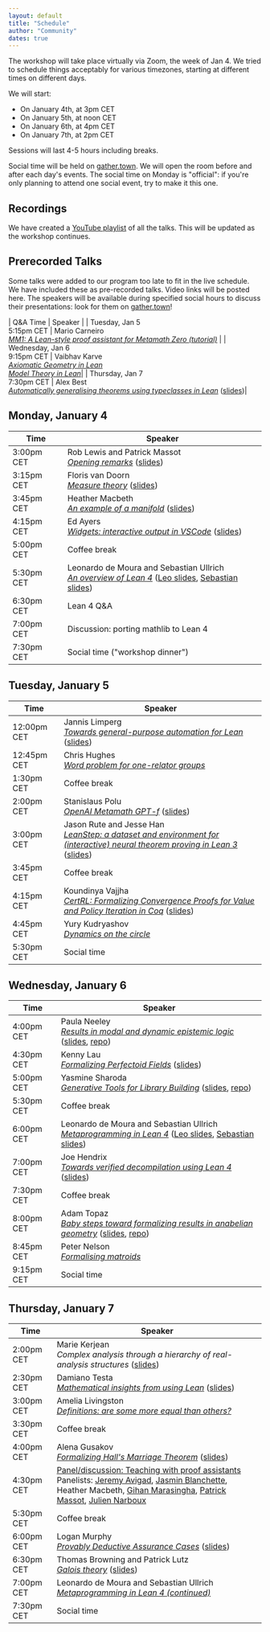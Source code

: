 ```yaml
---
layout: default
title: "Schedule"
author: "Community"
dates: true
---
```


The workshop will take place virtually via Zoom, the week of Jan 4.
We tried to schedule things acceptably for various timezones,
starting at different times on different days.

We will start:
* On January 4th, at <time datetime="2021-01-04T15:00+01:00">3pm CET</time>
* On January 5th, at <time datetime="2021-01-05T12:00+01:00">noon CET</time>
* On January 6th, at <time datetime="2021-01-06T16:00+01:00">4pm CET</time>
* On January 7th, at <time datetime="2021-01-07T14:00+01:00">2pm CET</time>

Sessions will last 4-5 hours including breaks.

Social time will be held on [gather.town](https://www.gather.town/).
We will open the room before and after each day's events.
The social time on Monday is "official":
if you're only planning to attend one social event, try to make it this one.

## Recordings

We have created a [YouTube playlist](https://www.youtube.com/playlist?list=PLlF-CfQhukNnO8z3TcFcoKozif9gbl7Yt) of all the talks.
This will be updated as the workshop continues.

## Prerecorded Talks

Some talks were added to our program too late to fit in the live schedule.
We have included these as pre-recorded talks. Video links will be posted here.
The speakers will be available during specified social hours to discuss their presentations:
look for them on [gather.town](https://www.gather.town/)!

| Q&A Time | Speaker |
| Tuesday, Jan 5<br><time datetime="2021-01-04T17:15+01:00">5:15pm CET</time> | Mario Carneiro<br>[*MM1: A Lean-style proof assistant for Metamath Zero (tutorial)*](https://www.youtube.com/watch?v=A7WfrW7-ifw) |
| Wednesday, Jan 6<br><time datetime="2021-01-04T21:15+01:00">9:15pm CET</time> | Vaibhav Karve<br>[*Axiomatic Geometry in Lean*](https://urldefense.com/v3/__https://illinois.zoom.us/rec/share/jDJ7NN1M5KU826TrUZSAynyXBRHRZ4tfUcjiZZQqQZhmkbuepE7XimOvckeZO6XU.H2eGmuRP6eUYLPfl__;!!DZ3fjg!qRj5i-raLqEsJne1TJPdG6uyRTiAmt4R4OBBhd2xt5tRm0TghBID3eV4BsVuT1OdqW4$)<br>[*Model Theory in Lean*](https://urldefense.com/v3/__https://illinois.zoom.us/rec/share/lv5AsKiwvDAoc7lquK2VV5TeoLCXSuUAMuAjDT07AdXKxyVl86sfO8MyBy6p7J7W.BZwOHSWaOZv4-qRt__;!!DZ3fjg!opj1KMLHo6ootkeRN95HnxZcEx8DVxS4g64BOMiJuXgeiIDib6wYEgmrysOhqlTjDVM$)|
| Thursday, Jan 7<br><time datetime="2021-01-04T19:30+01:00">7:30pm CET</time> | Alex Best<br>[*Automatically generalising theorems using typeclasses in Lean*](https://bostonu.zoom.us/rec/play/yPZ5hwU7T5C2wwAUYMKEwed7Y83lsvPEci6CP-AiIel8A9u05OHbOLcAy-mi__tqgg3vBDvhXc4wVY_p.B9N6zDkf2SMpf2Nh?startTime=1609940780000) ([slides](http://alexjbest.github.io/talks/lean-generalisation/#/))|


## Monday, January 4

| Time      | Speaker            |
| --------- | ------------------ |
| <time datetime="2021-01-04T15:00+01:00">3:00pm CET</time> | Rob Lewis and Patrick Massot<br>[*Opening remarks*](https://www.youtube.com/watch?v=33l3gZohI40) ([slides](slides/intro.pdf))|
| <time datetime="2021-01-04T15:15+01:00">3:15pm CET</time> | Floris van Doorn<br>[*Measure theory*](https://www.youtube.com/watch?v=yH3-zE0bYCU) ([slides](slides/floris-measure.pdf)) |
| <time datetime="2021-01-04T15:45+01:00">3:45pm CET</time> | Heather Macbeth<br>[*An example of a manifold*](https://www.youtube.com/watch?v=deppJ2q_5a0) ([slides](slides/Macbeth-slides.pdf)) |
| <time datetime="2021-01-04T16:15+01:00">4:15pm CET</time> | Ed Ayers<br>[*Widgets: interactive output in VSCode*](https://www.youtube.com/watch?v=8NUBQEZYuis) ([slides](slides/EWAyers-Widgets-LT2021.pdf))|
| <time datetime="2021-01-04T17:00+01:00">5:00pm CET</time> | Coffee break |
| <time datetime="2021-01-04T17:30+01:00">5:30pm CET</time> | Leonardo de Moura and Sebastian Ullrich<br>[*An overview of Lean 4*](https://www.youtube.com/watch?v=UeGvhfW1v9M) ([Leo slides](slides/leo-LT2021.pdf), [Sebastian slides](sebastian-An-Overview-of-Lean-4-demo.pdf)) |
| <time datetime="2021-01-04T18:30+01:00">6:30pm CET</time> | Lean 4 Q&A |
| <time datetime="2021-01-04T19:00+01:00">7:00pm CET</time> | Discussion: porting mathlib to Lean 4 |
| <time datetime="2021-01-04T19:30+01:00">7:30pm CET</time> | Social time ("workshop dinner") |

## Tuesday, January 5

| Time      | Speaker            |
| --------- | ------------------ |
| <time datetime="2021-01-04T12:00+01:00">12:00pm CET</time> | Jannis Limperg<br>[*Towards general-purpose automation for Lean*](https://www.youtube.com/watch?v=TelOlm9Xjhg) ([slides](slides/jannis.pdf))|
| <time datetime="2021-01-04T12:45+01:00">12:45pm CET</time> | Chris Hughes<br>[*Word problem for one-relator groups*](https://www.youtube.com/watch?v=cLuEaAsUvL4) |
| <time datetime="2021-01-04T13:30+01:00">1:30pm CET</time> | Coffee break |
| <time datetime="2021-01-04T14:00+01:00">2:00pm CET</time> | Stanislaus Polu<br>[*OpenAI Metamath GPT-f*](https://www.youtube.com/watch?v=zgGYyGkmWSw) ([slides](https://docs.google.com/presentation/d/10XcMLgh7wDRDtcj4FKqgEtqqWzZpkxmLDwpnWPntyP0/edit#slide=id.g97b8cb2395_0_0)) |
| <time datetime="2021-01-04T15:00+01:00">3:00pm CET</time> | Jason Rute and Jesse Han<br>[*LeanStep: a dataset and environment for (interactive) neural theorem proving in Lean 3*](https://www.youtube.com/watch?v=eSXiClL4COw) ([slides](https://docs.google.com/presentation/d/1poOu2gP9mSGAdAFvOupHvf4tpgD33jACQLJAVcphA1g/edit?usp=sharing)) |
| <time datetime="2021-01-04T15:45+01:00">3:45pm CET</time> | Coffee break |
| <time datetime="2021-01-04T16:15+01:00">4:15pm CET</time> | Koundinya Vajjha<br>[*CertRL: Formalizing Convergence Proofs for Value and Policy Iteration in Coq*](https://www.youtube.com/watch?v=ZObutovVQis) ([slides](slides/kody-CertRL.pdf)) |
| <time datetime="2021-01-04T16:45+01:00">4:45pm CET</time> | Yury Kudryashov<br>[*Dynamics on the circle*](https://www.youtube.com/watch?v=rPjFwNvhf-Y) |
| <time datetime="2021-01-04T17:30+01:00">5:30pm CET</time> | Social time |

## Wednesday, January 6

| Time      | Speaker            |
| --------- | ------------------ |
| <time datetime="2021-01-04T16:00+01:00">4:00pm CET</time> | Paula Neeley<br>[*Results in modal and dynamic epistemic logic*](https://www.youtube.com/watch?v=kXCB5wzQTKc) ([slides](slides/paula-LeanTogether2021.pdf), [repo](https://github.com/paulaneeley/modal))|
| <time datetime="2021-01-04T16:30+01:00">4:30pm CET</time> | Kenny Lau<br>[*Formalizing Perfectoid Fields*](https://www.youtube.com/watch?v=l14SnCn6dPk) ([slides](slides/kenny-Jan6_Perfectoid_no_transition.pdf))|
| <time datetime="2021-01-04T17:00+01:00">5:00pm CET</time> | Yasmine Sharoda<br>[*Generative Tools for Library Building*](https://www.youtube.com/watch?v=oizGM-NGbNE) ([slides](slides/yasmine-slides.pdf), [repo](https://github.com/ysharoda/Deriving-Definitions)) |
| <time datetime="2021-01-04T17:30+01:00">5:30pm CET</time> | Coffee break |
| <time datetime="2021-01-04T18:00+01:00">6:00pm CET</time> | Leonardo de Moura and Sebastian Ullrich<br>[*Metaprogramming in Lean 4*](https://www.youtube.com/watch?v=hxQ1vvhYN_U) ([Leo slides](slides/leo-LT2021-meta.pdf), [Sebastian slides](slides/sebastian-lean4-parsers-macros.pdf))|
| <time datetime="2021-01-04T19:00+01:00">7:00pm CET</time> | Joe Hendrix<br>[*Towards verified decompilation using Lean 4*](https://www.youtube.com/watch?v=o_IcQyTkMuc) ([slides](slides/joe-towards-assured-decompilation-lean-together-2021.pdf)) |
| <time datetime="2021-01-04T19:30+01:00">7:30pm CET</time> | Coffee break |
| <time datetime="2021-01-04T20:00+01:00">8:00pm CET</time> | Adam Topaz<br>[*Baby steps toward formalizing results in anabelian geometry*](https://www.youtube.com/watch?v=lkkA92vhhTU) ([slides](slides/adam-lt2021.pdf), [repo](https://github.com/adamtopaz/lean_localtheory))|
| <time datetime="2021-01-04T20:45+01:00">8:45pm CET</time> | Peter Nelson<br>[*Formalising matroids*](https://www.youtube.com/watch?v=FzJuoXy5cG0) |
| <time datetime="2021-01-04T21:15+01:00">9:15pm CET</time> | Social time |

## Thursday, January 7

| Time      | Speaker            |
| --------- | ------------------ |
| <time datetime="2021-01-04T14:00+01:00">2:00pm CET</time> | Marie Kerjean<br>*Complex analysis through a hierarchy of real-analysis structures* ([slides](slides/kerjean_slides_lean21.pdf))|
| <time datetime="2021-01-04T14:30+01:00">2:30pm CET</time> | Damiano Testa<br>[*Mathematical insights from using Lean*](https://www.youtube.com/watch?v=jlJl0p7pm7M) ([slides](slides/damiano-2021_01_07_Testa_Lean_Together_2021.pdf)) |
| <time datetime="2021-01-04T15:00+01:00">3:00pm CET</time> | Amelia Livingston<br>[*Definitions: are some more equal than others?*](https://www.youtube.com/watch?v=58mtVdX7Ee8) |
| <time datetime="2021-01-04T15:30+01:00">3:30pm CET</time> | Coffee break |
| <time datetime="2021-01-04T16:00+01:00">4:00pm CET</time> | Alena Gusakov<br>[*Formalizing Hall's Marriage Theorem*](https://www.youtube.com/watch?v=qrqdArzq2Vc) ([slides](slides/alena-Formalizing-Halls-Marriage-Theorem-1.pdf)) |
| <time datetime="2021-01-04T16:30+01:00">4:30pm CET</time> | [Panel/discussion: Teaching with proof assistants](https://www.youtube.com/watch?v=mTLuON5eRZI) <br>Panelists: [Jeremy Avigad](slides/jeremy-education.pdf), [Jasmin Blanchette](https://lean-forward.github.io/logical-verification/2020/index.html), Heather Macbeth, [Gihan Marasingha](slides/gihan-exlean_2021.pdf), [Patrick Massot](slides/patrick_teaching.pdf), [Julien Narboux](slides/julien-lean_workshop_ITP_teaching.pdf)  |
| <time datetime="2021-01-04T17:30+01:00">5:30pm CET</time> | Coffee break |
| <time datetime="2021-01-04T18:00+01:00">6:00pm CET</time> | Logan Murphy<br>[*Provably Deductive Assurance Cases*](https://www.youtube.com/watch?v=5Rah4w_CAhw) ([slides](slides/logan-LeanAssurance.pdf)) |
| <time datetime="2021-01-04T18:30+01:00">6:30pm CET</time> | Thomas Browning and Patrick Lutz<br>[*Galois theory*](https://www.youtube.com/watch?v=-6z6qTD_vv8) ([slides](slides/thomas-LT2021-Galois-Theory.pdf)) |
| <time datetime="2021-01-04T19:00+01:00">7:00pm CET</time> | Leonardo de Moura and Sebastian Ullrich<br>[*Metaprogramming in Lean 4 (continued)*](https://www.youtube.com/watch?v=vy4JWIiiXSY) |
| <time datetime="2021-01-04T19:30+01:00">7:30pm CET</time> | Social time |
